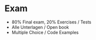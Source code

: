 # Exam
  - 80% Final exam, 20% Exercises / Tests
  - Alle Unterlagen / Open book
  - Multiple Choice / Code Examples

